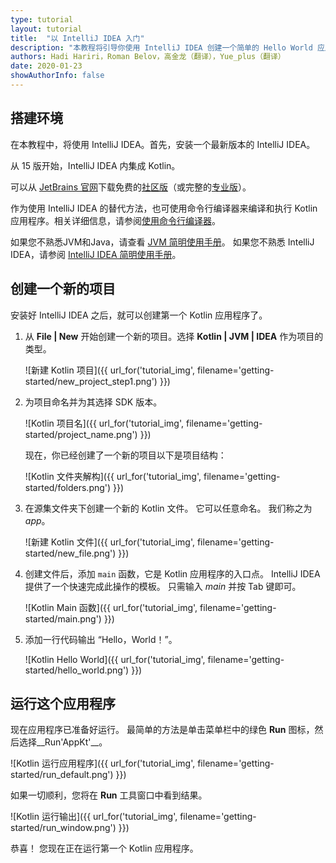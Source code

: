```yaml
---
type: tutorial
layout: tutorial
title:  "以 IntelliJ IDEA 入门"
description: "本教程将引导你使用 IntelliJ IDEA 创建一个简单的 Hello World 应用程序。"
authors: Hadi Hariri，Roman Belov，高金龙（翻译），Yue_plus（翻译）
date: 2020-01-23
showAuthorInfo: false
---
```

## 搭建环境

在本教程中，将使用 IntelliJ IDEA。首先，安装一个最新版本的 IntelliJ IDEA。

从 15 版开始，IntelliJ IDEA 内集成 Kotlin。

可以从 [JetBrains 官网][jetbrains]下载免费的[社区版][intellijdownload]（或完整的[专业版][intellijdownload]）。

作为使用 IntelliJ IDEA 的替代方法，也可使用命令行编译器来编译和执行 Kotlin 应用程序。相关详细信息，请参阅[使用命令行编译器][getting_started_command_line]。

如果您不熟悉JVM和Java，请查看 [JVM 简明使用手册](http://hadihariri.com/2013/12/29/jvm-minimal-survival-guide-for-the-dotnet-developer/)。
如果您不熟悉 IntelliJ IDEA，请参阅 [IntelliJ IDEA 简明使用手册](http://hadihariri.com/2014/01/06/intellij-idea-minimal-survival-guide/)。

## 创建一个新的项目
安装好 IntelliJ IDEA 之后，就可以创建第一个 Kotlin 应用程序了。
1. 从 __File \| New__ 开始创建一个新的项目。选择 __Kotlin \| JVM \| IDEA__ 作为项目的类型。

   ![新建 Kotlin 项目]({{ url_for('tutorial_img', filename='getting-started/new_project_step1.png') }})

2. 为项目命名并为其选择 SDK 版本。

   ![Kotlin 项目名]({{ url_for('tutorial_img', filename='getting-started/project_name.png') }})

   现在，你已经创建了一个新的项目以下是项目结构：

   ![Kotlin 文件夹解构]({{ url_for('tutorial_img', filename='getting-started/folders.png') }})

3. 在源集文件夹下创建一个新的 Kotlin 文件。 它可以任意命名。 我们称之为 *app*。

   ![新建 Kotlin 文件]({{ url_for('tutorial_img', filename='getting-started/new_file.png') }})

4. 创建文件后，添加 `main` 函数，它是 Kotlin 应用程序的入口点。 IntelliJ IDEA 提供了一个快速完成此操作的模板。 只需输入 *main* 并按 Tab 键即可。

   ![Kotlin Main 函数]({{ url_for('tutorial_img', filename='getting-started/main.png') }})

5. 添加一行代码输出 “Hello，World！”。

   ![Kotlin Hello World]({{ url_for('tutorial_img', filename='getting-started/hello_world.png') }})

## 运行这个应用程序

现在应用程序已准备好运行。 最简单的方法是单击菜单栏中的绿色 __Run__ 图标，然后选择__Run'AppKt'__。

   ![Kotlin 运行应用程序]({{ url_for('tutorial_img', filename='getting-started/run_default.png') }})

如果一切顺利，您将在 **Run** 工具窗口中看到结果。

   ![Kotlin 运行输出]({{ url_for('tutorial_img', filename='getting-started/run_window.png') }})

恭喜！ 您现在正在运行第一个 Kotlin 应用程序。

[intellijdownload]: http://www.jetbrains.com/idea/download/index.html
[jetbrains]: http://www.jetbrains.com
[getting_started_command_line]: command-line.html

